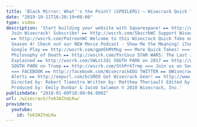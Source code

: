 ```yaml
---
title: 'Black Mirror: What''s the Point? (SPOILERS) – Wisecrack Quick Take'
date: "2019-10-11T16:20:19+08:00"
type: video
description: 'Start building your website with Squarespace! ►► http://wscrk.com/SqrSpcQT
  Join Wisecrack! Subscribe! ►► http://wscrk.com/SbscrbWC Support Wisecrack on Patreon!
  ►► http://wscrk.com/PatreonWC Welcome to this Wisecrack Quick Take on Black Mirror
  Season 4! Check out our NEW Movie Podcast - Show Me the Meaning! iTunes! ►► http://wscrk.com/ituShMtMng
  Google Play ►► http://wscrk.com/gpmShMtMng === More Quick Takes! === Pixar''s COCO:
  Philosophy of Death ►► http://wscrk.com/PxrCoco STAR WARS: The Last Jedi - Themes
  Explained ►► http://wscrk.com/SWLstJdi SOUTH PARK on 2017 ►► http://wscrk.com/SthPrk2017
  SOUTH PARK on Trump ►► http://wscrk.com/SthPrkTrmp === Join us on Social Media!
  === FACEBOOK ►► http://facebook.com/WisecrackEDU TWITTER ►► @Wisecrack Get Email
  Alerts ►► http://eepurl.com/bcSRD9 Get Wisecrack Gear! ►► http://www.wisecrackstore.com
  Directed by: Robert Tiemstra Written by: Matthew Theriault Edited by: Mark Potts
  Produced by: Emily Dunbar & Jacob Salamon © 2018 Wisecrack, Inc.'
publishdate: "2018-01-09T18:00:04.000Z"
url: /wisecrack/fe63AZtmLKw/
providers:
  youtube:
    id: fe63AZtmLKw
---
```

